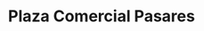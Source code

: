 ---
title: "Plaza Comercial Pasares"
url: /ciudad-versalles-san-juan-opico/plaza-comercial-pasares/
shop: centro comercial
---
